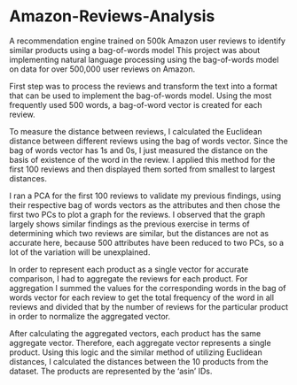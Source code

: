 # Amazon-Reviews-Analysis
A recommendation engine trained on 500k Amazon user reviews to identify similar products using a bag-of-words model 
This project was about implementing natural language processing using the bag-of-words model on data for over 500,000 user reviews on Amazon. 

First step was to process the reviews and transform the text into a format that can be used to implement the bag-of-words model.
Using the most frequently used 500 words, a bag-of-word vector is created for each review.

To measure the distance between reviews, I calculated the Euclidean distance between different reviews using the bag of words vector. 
Since the bag of words vector has 1s and 0s, I just measured the distance on the basis of existence of the word in the review. 
I applied this method for the first 100 reviews and then displayed them sorted from smallest to largest distances.
 
I ran a PCA for the first 100 reviews to validate my previous findings, using their respective bag of words vectors as the 
attributes and then chose the first two PCs to plot a graph for the reviews. 
I observed that the graph largely shows similar findings as the previous exercise in terms of determining which two reviews are similar, 
but the distances are not as accurate here, because 500 attributes have been reduced to two PCs, so a lot of the variation will be unexplained.
 

In order to represent each product as a single vector for accurate comparison, I had to aggregate the reviews for each product.
For aggregation I summed the values for the corresponding words in the bag of words vector for each review to get the total frequency 
of the word in all reviews and divided that by the number of reviews for the particular product in order to normalize the aggregated vector. 

After calculating the aggregated vectors, each product has the same aggregate vector. 
Therefore, each aggregate vector represents a single product. 
Using this logic and the similar method of utilizing Euclidean distances, I calculated the distances between the 10 products from the dataset. 
The products are represented by the ‘asin’ IDs.
 

